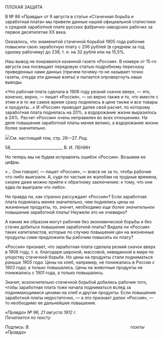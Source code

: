 ПЛОХАЯ ЗАЩИТА

В № 86 «Правды» от 9 августа в статье «Стачечная борьба и заработная плата» мы привели данные нашей официальной статистики о средней заработной плате русских фабрично-заводских рабочих за первое десятилетие XX века.

Оказалось, что знаменитой стачечной борьбой 1905 года рабочие повысили свою за­работную плату с 206 рублей (в среднем за год одному рабочему) до 238, т. е. на 32 рубля или на 15,5%.

Наш вывод не понравился казенной газете «Россия». В номере от 15-го августа она посвящает передовую статью подробному пересказу приведенных нами данных (при­чем почему-то не называет точно газеты, откуда эти данные взяты) и пытается опро­вергнуть наши выводы.

«Что рабочая плата сделала в 1906 году резкий скачок вверх, — это, конечно, верно, — пишет «Россия», — но верно также и то, что вместе с этим и в то же самое время сразу поднялись в цене также и все товары и продукты...» И «Россия» приводит далее свой расчет, по которому заработная плата поднялась на 20%, а вздорожание жизни выразилось в 24%. Расчет «России» очень неправилен во всех отношениях. На деле по­вышение заработной платы менее велико, а вздорожание жизни более значительно.

![](file:///C:/Users/bot32/AppData/Local/Temp/msohtmlclip1/01/clip_image001.png)См. настоящий том, стр. 26—27. _Ред._

  

58___________________________ В. И. ЛЕНИН

Но теперь мы не будем исправлять ошибок «России». Возьмем ее цифры.

«... Они говорят, — пишет «Россия», — вовсе не за то, чтобы рабочие что-либо выиграли. А, судя по частым их жалобам на трудные времена, скорее даже можно прийти к обратному заключению: к тому, что они едва ли выиграли что-либо».

Не правда ли, как странно рассуждает «Россия»? Если заработная плата поднялась менее значительно, чем поднялись цены на жизненные продукты, то, значит, необхо­димо _еще более значительное_ повышение заработной платы! Неужели это не очевидно?

А каким же образом могут рабочие без экономической борьбы и без стачек добиться повышения заработной платы? Видала ли «Россия» таких капиталистов, которые по случаю повышения цен на жизненные продукты _сами_ предложили бы рабочим повы­сить их плату?

«Россия» признает, что заработная плата сделала резкий скачок вверх в 1906 году, т. е. благодаря широкой, массовой, невиданной в мире по упорству стачечной борьбе. Но цены на продукты стали подниматься _раньше 1905 года._ Цены на хлеб, например, не понижались в России _с 1903 года,_ а только повышались. Цены на животные продук­ты не понижались с 1901 года, а только повышались.

Значит, исключительно стачечной борьбой добились рабочие того, чтобы заработная плата _тоже_ начала подниматься вслед за поднимающимися ценами на хлеб и другие продукты. Если повышение заработной платы недостаточно, — а это признает _далее_ «Россия», — то необходимо ее дальнейшее повышение.

_«Правда» № 96, 21 августа 1912 г.                                                          Печатается по тексту_

_Подпись: В._                                                                                    _газеты «Правда»_